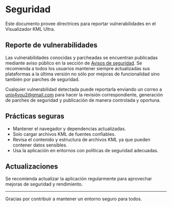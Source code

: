 # Seguridad

Este documento provee directrices para reportar vulnerabilidades en el Visualizador KML Ultra.


## Reporte de vulnerabilidades

Las vulnerabilidades conocidas y parcheadas se encuentran publicadas mediante aviso público en la sección de [Avisos de seguridad](https://github.com/unix4you2/practico/security/advisories).  Se recomienda a todos los usuarios mantener siempre actualizadas sus plataformas a la última versión no sólo por mejoras de funcionalidad sino también por parches de seguridad.

Cualquier vulnerabilidad detectada puede reportarla enviando un correo a unix4you2@gmail.com para hacer la revisión correspondiente, generación de parches de seguridad y publicación de manera controlada y oportuna.

## Prácticas seguras

- Mantener el navegador y dependencias actualizadas.
- Solo cargar archivos KML de fuentes confiables.
- Revisa el contenido y estructura de archivos KML ya que pueden contener datos sensibles.
- Usa la aplicación en entornos con políticas de seguridad adecuadas.

## Actualizaciones

Se recomienda actualizar la aplicación regularmente para aprovechar mejoras de seguridad y rendimiento.

---

Gracias por contribuir a mantener un entorno seguro para todos.
